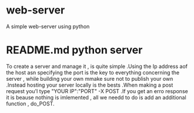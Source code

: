 # web-server
A simple web-server using python

# README.md python server 
To create a server and manage it , is quite simple .Using the Ip address aof the host asn specifying the port is the key to everything concerning 
the server , while building your own mmake sure not to publish your own .Instead hosting your server locally is the bests .When making a post request you'l type
"YOUR IP":"PORT" -X POST .If you get an erro response it is beause nothing is imlemented , all we needd to do is add an additional function , do_POST.
